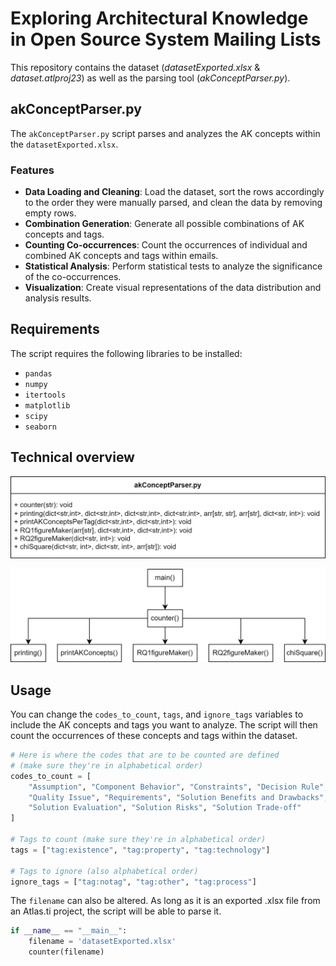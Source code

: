 # Exploring Architectural Knowledge in Open Source System Mailing Lists

This repository contains the dataset (*datasetExported.xlsx* & *dataset.atlproj23*) as well as the parsing tool (*akConceptParser.py*).

## akConceptParser.py

The `akConceptParser.py` script parses and analyzes the AK concepts within the `datasetExported.xlsx`. 

### Features

- **Data Loading and Cleaning**: Load the dataset, sort the rows accordingly to the order they were manually parsed, and clean the data by removing empty rows.
- **Combination Generation**: Generate all possible combinations of AK concepts and tags.
- **Counting Co-occurrences**: Count the occurrences of individual and combined AK concepts and tags within emails.
- **Statistical Analysis**: Perform statistical tests to analyze the significance of the co-occurrences.
- **Visualization**: Create visual representations of the data distribution and analysis results.

## Requirements
The script requires the following libraries to be installed:

- `pandas`
- `numpy`
- `itertools`
- `matplotlib`
- `scipy`
- `seaborn`

## Technical overview
![Technical Overview](https://github.com/RavMango/bachelorsProject/blob/main/images/overview.drawio.png?raw=true)

![Technical Overview](https://github.com/RavMango/bachelorsProject/blob/main/images/akConceptParser.drawio.png?raw=true)


## Usage 

You can change the `codes_to_count`, `tags`, and `ignore_tags` variables to include the AK concepts and tags you want to analyze. The script will then count the occurrences of these concepts and tags within the dataset.

```python
# Here is where the codes that are to be counted are defined
# (make sure they're in alphabetical order)
codes_to_count = [
    "Assumption", "Component Behavior", "Constraints", "Decision Rule", "Design Configuration", 
    "Quality Issue", "Requirements", "Solution Benefits and Drawbacks", "Solution Comparison", 
    "Solution Evaluation", "Solution Risks", "Solution Trade-off"
]

# Tags to count (make sure they're in alphabetical order)
tags = ["tag:existence", "tag:property", "tag:technology"]

# Tags to ignore (also alphabetical order)
ignore_tags = ["tag:notag", "tag:other", "tag:process"]
```

The `filename` can also be altered. As long as it is an exported .xlsx file from an Atlas.ti project, the script will be able to parse it.
``` python
if __name__ == "__main__":
    filename = 'datasetExported.xlsx'
    counter(filename)
```
